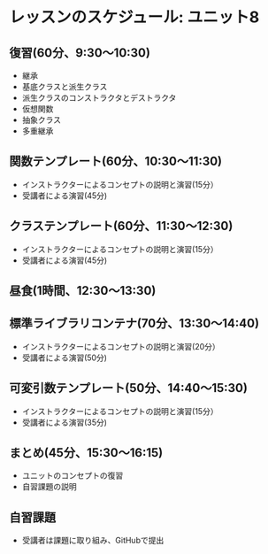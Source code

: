 # レッスンのスケジュール: ユニット8

## 復習(60分、9:30～10:30)
- 継承
- 基底クラスと派生クラス
- 派生クラスのコンストラクタとデストラクタ
- 仮想関数
- 抽象クラス
- 多重継承

## 関数テンプレート(60分、10:30～11:30)
- インストラクターによるコンセプトの説明と演習(15分）
- 受講者による演習(45分)
## クラステンプレート(60分、11:30～12:30)
- インストラクターによるコンセプトの説明と演習(15分）
- 受講者による演習(45分)
## 昼食(1時間、12:30～13:30)
## 標準ライブラリコンテナ(70分、13:30～14:40)
- インストラクターによるコンセプトの説明と演習(20分）
- 受講者による演習(50分)
## 可変引数テンプレート(50分、14:40～15:30)
- インストラクターによるコンセプトの説明と演習(15分）
- 受講者による演習(35分)
## まとめ(45分、15:30～16:15)
- ユニットのコンセプトの復習
- 自習課題の説明

## 自習課題
- 受講者は課題に取り組み、GitHubで提出